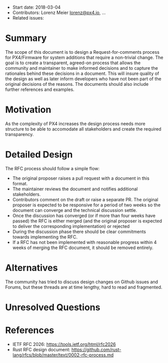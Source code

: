   * Start date: 2018-03-04
  * Contributors: Lorenz Meier <lorenz@px4.io>, ...
  * Related issues: 
  
# Summary

The scope of this document is to design a Request-for-comments process for PX4/Firmware for system additions that require a non-trivial change. The goal is to create a transparent, agreed-on process that allows the community and maintainer to make informed decisions and to capture the rationales behind these decisions in a document. This will insure quality of the design as well as later inform developers who have not been part of the original decisions of the reasons. The documents should also include further references and examples.
  
# Motivation

As the complexity of PX4 increases the design process needs more structure to be able to accomodate all stakeholders and create the required transparency.

# Detailed Design

The RFC process should follow a simple flow:

  * The original proposer raises a pull request with a document in this format.
  * The maintainer reviews the document and notifies additional stakeholders.
  * Contributors comment on the draft or raise a separate PR. The original proposer is expected to be responsive for a period of two weeks so the document can converge and the technical discussion settle.
  * Once the discussion has converged (or if more than four weeks have passed) the RFC is either merged (and the original proposer is expected to deliver the corresponding implementation) or rejected
  * During the discussion phase there should be clear commitments towards implementing the RFC.
  * If a RFC has not been implemented with reasonable progress within 4 weeks of merging the RFC document, it should be removed entirely.

# Alternatives

The community has tried to discuss design changes on Github issues and Forums, but these threads are at time lengthy, hard to read and fragmented.

# Unresolved Questions

# References
  * IETF RFC 2026: https://tools.ietf.org/html/rfc2026
  * Rust RFC design document: https://github.com/rust-lang/rfcs/blob/master/text/0002-rfc-process.md
